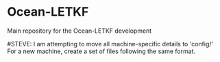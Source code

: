# Ocean-LETKF
Main repository for the Ocean-LETKF development

#STEVE:
I am attempting to move all machine-specific details to 'config/'
For a new machine, create a set of files following the same format.

